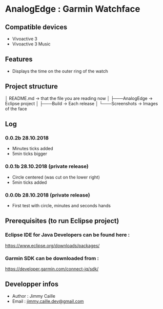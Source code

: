 # AnalogEdge : Garmin Watchface

## Compatible devices
* Vivoactive 3
* Vivoactive 3 Music

## Features
* Displays the time on the outer ring of the watch

## Project structure
│   README.md      -> that the file you are reading now
│
├───AnalogEdge     -> Eclipse project
│
├───Build          -> Each release
│
└───Screenshots    -> Images of the face

## Log
### 0.0.2b 28.10.2018
* Minutes ticks added
* 5min ticks bigger

### 0.0.1b 28.10.2018 (private release) 
* Circle centered (was cut on the lower right)
* 5min ticks added

### 0.0.0b 28.10.2018 (private release)
* First test with circle, minutes and seconds hands

## Prerequisites (to run Eclipse project)
### Eclipse IDE for Java Developers can be found here :
https://www.eclipse.org/downloads/packages/
### Garmin SDK can be downloaded from :
https://developer.garmin.com/connect-iq/sdk/

## Developper infos
- Author : Jimmy Caille
- Email  : jimmy.caille.dev@gmail.com